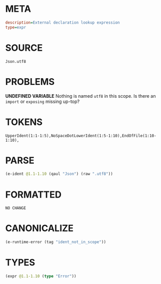 # META
~~~ini
description=External declaration lookup expression
type=expr
~~~
# SOURCE
~~~roc
Json.utf8
~~~
# PROBLEMS
**UNDEFINED VARIABLE**
Nothing is named `utf8` in this scope.
Is there an `import` or `exposing` missing up-top?

# TOKENS
~~~zig
UpperIdent(1:1-1:5),NoSpaceDotLowerIdent(1:5-1:10),EndOfFile(1:10-1:10),
~~~
# PARSE
~~~clojure
(e-ident @1.1-1.10 (qaul "Json") (raw ".utf8"))
~~~
# FORMATTED
~~~roc
NO CHANGE
~~~
# CANONICALIZE
~~~clojure
(e-runtime-error (tag "ident_not_in_scope"))
~~~
# TYPES
~~~clojure
(expr @1.1-1.10 (type "Error"))
~~~
